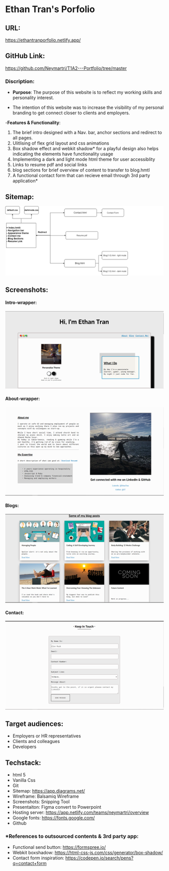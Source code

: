 # Ethan Tran's Porfolio 
## URL:
https://ethantranporfolio.netlify.app/

## GitHub Link:
https://github.com/Neymartri/T1A2---Portfolio/tree/master 

### Discription: 
 - <b>Purpose</b>: The purpose of this website is to reflect my working skills and personality interest. 
 
- The intention of this website was to increase the visibility of my personal branding to get connect closer to clients and employers. 

-<b>Features & Functionality</b>:
<ol>
    <li>The brief intro designed with a Nav. bar, anchor sections and redirect to all pages.</li>
    <li>Ulitlising of flex grid layout and css animations</li>
    <li>Box shadow effect and webkit shadow* for a playful design also helps indicating the elements have functionality usage</li>
    <li>Implementing a dark and light mode html theme for user accessiblity </li>
    <li>Links to resume pdf and social links</li>
    <li>blog sections for brief overview of content to transfer to blog.hmtl</li>
    <li> A functional contact form that can recieve email through 3rd party application*</li>
</ol>

## Sitemap: 

<img src="img/Sitemap.png">

## Screenshots: 
#### Intro-wrapper: 
<img src="img/Intro-wrapper.png">

#### About-wrapper:
<img src="img/Aboutme-wrapper.png">

#### Blogs: 
<img src="img/Blogseciton-wrapper.png">

#### Contact: 
<img src="img/contact.png">

## Target audiences: 
- Employers or HR representatives
- Clients and colleagues 
- Developers 

## Techstack: 
- html 5 
- Vanilla Css
- Git 
- Sitemap: https://app.diagrams.net/ 
- Wireframe: Balsamiq Wireframe 
- Screenshots: Snipping Tool 
- Presentaiton: Figma convert to Powerpoint 
- Hosting server: https://app.netlify.com/teams/neymartri/overview
- Google fonts: https://fonts.google.com/
- Github 


### *References to outsourced contents & 3rd party app: 
- Functional send button: https://formspree.io/ 
- Webkit boxshadow: https://html-css-js.com/css/generator/box-shadow/
- Contact form inspiration: https://codepen.io/search/pens?q=contact+form 

































